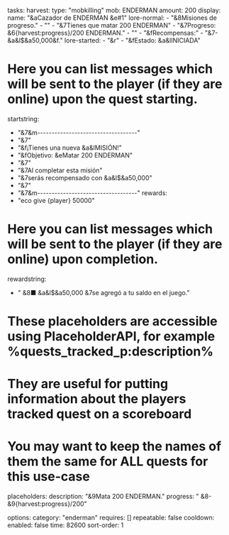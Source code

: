 tasks:
  harvest:
    type: "mobkilling"
    mob: ENDERMAN
    amount: 200
display:
  name: "&aCazador de ENDERMAN &e#1"
  lore-normal:
    - "&8Misiones de progreso."
    - ""
    - "&7Tienes que matar 200 ENDERMAN"
    - "&7Progreso: &6{harvest:progress}/200 ENDERMAN."
    - ""
    - "&fRecompensas:"
    - "&7- &a&l$&a50,000&f."
  lore-started:
    - "&r"
    - "&fEstado: &a&lINICIADA"
# Here you can list messages which will be sent to the player (if they are online) upon the quest starting.
startstring:
  - "&7&m-----------------------------------"
  - "&7"
  - "&f¡Tienes una nueva &a&lMISIÓN!"
  - "&fObjetivo: &eMatar 200 ENDERMAN"
  - "&7"
  - "&7Al completar esta misión"
  - "&7serás recompensado con &a&l$&a50,000"
  - "&7"
  - "&7&m-----------------------------------"
rewards:
  - "eco give {player} 50000"
# Here you can list messages which will be sent to the player (if they are online) upon completion.
rewardstring:
  - " &8■ &a&l$&a50,000 &7se agregó a tu saldo en el juego."

# These placeholders are accessible using PlaceholderAPI, for example %quests_tracked_p:description%
# They are useful for putting information about the players tracked quest on a scoreboard
# You may want to keep the names of them the same for ALL quests for this use-case
placeholders:
  description: "&9Mata 200 ENDERMAN."
  progress: " &8- &9{harvest:progress}/200"  
  
options:
  category: "enderman"
  requires: []
  repeatable: false
  cooldown:
    enabled: false
    time: 82600
  sort-order: 1
